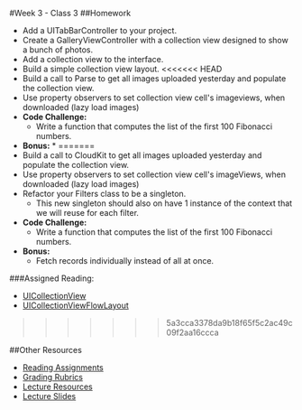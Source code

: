 #Week 3 - Class 3
##Homework
* Add a UITabBarController to your project.
* Create a GalleryViewController with a collection view designed to show a bunch of photos.
* Add a collection view to the interface.
* Build a simple collection view layout.
<<<<<<< HEAD
* Build a call to Parse to get all images uploaded yesterday and populate the collection view.
* Use property observers to set collection view cell's imageviews, when downloaded (lazy load images)
* **Code Challenge:**
	* Write a function that computes the list of the first 100 Fibonacci numbers.
* **Bonus:**
	*
=======
* Build a call to CloudKit to get all images uploaded yesterday and populate the collection view.
* Use property observers to set collection view cell's imageViews, when downloaded (lazy load images)
* Refactor your Filters class to be a singleton.
	* This new singleton should also on have 1 instance of the context that we will reuse for each filter.
* **Code Challenge:**
	* Write a function that computes the list of the first 100 Fibonacci numbers.
* **Bonus:**
	* Fetch records individually instead of all at once.

###Assigned Reading:
* [UICollectionView](https://developer.apple.com/library/ios/documentation/UIKit/Reference/UICollectionView_class/index.html)
* [UICollectionViewFlowLayout](https://developer.apple.com/library/prerelease/ios/documentation/UIKit/Reference/UICollectionViewFlowLayout_class/)
>>>>>>> 5a3cca3378da9b18f65f5c2ac49c09f2aa16ccca

##Other Resources
* [Reading Assignments](../../Resources/ra-grading-standard/)
* [Grading Rubrics](../../Resources/)
* [Lecture Resources](lecture/)
* [Lecture Slides](https://www.icloud.com/keynote/000g-D-q3wcVjBr89l45QOh-A#Week3_Day3)
